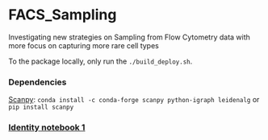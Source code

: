 # FACS_Sampling
Investigating new strategies on Sampling from Flow Cytometry data with more focus on capturing more rare cell types

To the package locally, only run the `./build_deploy.sh`.

### Dependencies
[Scanpy](https://scanpy.readthedocs.io/en/stable/installation.html): `conda install -c conda-forge scanpy python-igraph leidenalg` or `pip install scanpy`

### [Identity notebook 1](https://github.com/EhsanKA/FACS_Sampling/blob/v0.0.0-alpha/notebooks/Identity/Schayan_Identity_healthy.ipynb)
